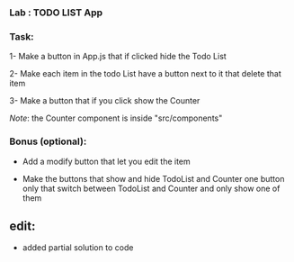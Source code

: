 ### Lab : TODO LIST App

### Task:

1- Make a button in App.js that if clicked hide the Todo List


2- Make each item in the todo List have a button next to it that delete that item

3- Make a button that if you click show the Counter

*Note*: the Counter component is inside "src/components"

### Bonus (optional): 

- Add a modify button that let you edit the item

- Make the buttons that show and hide TodoList and Counter one button only that switch between TodoList and Counter and only show one of them

## edit:

- added partial solution to code
